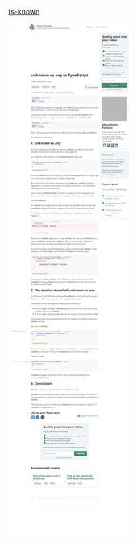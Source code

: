 [ts-known](https://dmitripavlutin.com/typescript-unknown-vs-any/)

![ts-known](./images/ts-known.png)
